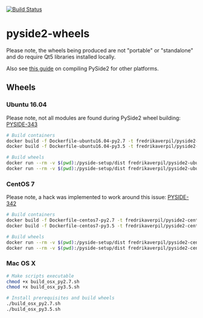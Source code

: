 [![Build Status](https://travis-ci.org/fredrikaverpil/pyside2-wheels.svg?branch=master)](https://travis-ci.org/fredrikaverpil/pyside2-wheels)

# pyside2-wheels

Please note, the wheels being produced are not "portable" or "standalone" and do require Qt5 libraries installed locally.

Also see [this guide](https://fredrikaverpil.github.io/2016/08/17/compiling-pyside2/) on compiling PySide2 for other platforms.

## Wheels

### Ubuntu 16.04

Please note, not all modules are found during PySide2 wheel building: [PYSIDE-343](https://bugreports.qt.io/browse/PYSIDE-343)

```bash
# Build containers
docker build -f Dockerfile-ubuntu16.04-py2.7 -t fredrikaverpil/pyside2-ubuntu16.04-py2.7 .
docker build -f Dockerfile-ubuntu16.04-py3.5 -t fredrikaverpil/pyside2-ubuntu16.04-py3.5 .

# Build wheels
docker run --rm -v $(pwd):/pyside-setup/dist fredrikaverpil/pyside2-ubuntu16.04-py2.7
docker run --rm -v $(pwd):/pyside-setup/dist fredrikaverpil/pyside2-ubuntu16.04-py3.5
```

### CentOS 7

Please note, a hack was implemented to work around this issue: [PYSIDE-342](https://bugreports.qt.io/browse/PYSIDE-342)

```bash
# Build containers
docker build -f Dockerfile-centos7-py2.7 -t fredrikaverpil/pyside2-centos7-py2.7 .
docker build -f Dockerfile-centos7-py3.5 -t fredrikaverpil/pyside2-centos7-py3.5 .

# Build wheels
docker run --rm -v $(pwd):/pyside-setup/dist fredrikaverpil/pyside2-centos7-py2.7
docker run --rm -v $(pwd):/pyside-setup/dist fredrikaverpil/pyside2-centos7-py3.5
```

### Mac OS X

```bash
# Make scripts executable
chmod +x build_osx_py2.7.sh
chmod +x build_osx_py3.5.sh

# Install prerequisites and build wheels
./build_osx_py2.7.sh
./build_osx_py3.5.sh
```
